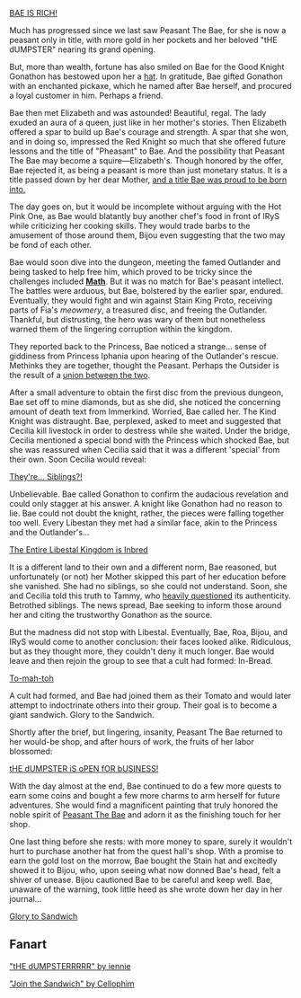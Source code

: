 <!-- title: Peasant Da Bae -->
<!-- status: In-bread -->

[BAE IS RICH!](#embed:https://youtu.be/Lp7GyRVbz1c?t=331)

Much has progressed since we last saw Peasant The Bae, for she is now a peasant only in title, with more gold in her pockets and her beloved "tHE dUMPSTER" nearing its grand opening.

But, more than wealth, fortune has also smiled on Bae for the Good Knight Gonathon has bestowed upon her a [hat](https://youtu.be/Lp7GyRVbz1c?t=658). In gratitude, Bae gifted Gonathon with an enchanted pickaxe, which he named after Bae herself, and procured a loyal customer in him. Perhaps a friend.

Bae then met Elizabeth and was astounded! Beautiful, regal. The lady exuded an aura of a queen, just like in her mother's stories. Then Elizabeth offered a spar to build up Bae's courage and strength. A spar that she won, and in doing so, impressed the Red Knight so much that she offered future lessons and the title of "Pheasant" to Bae. And the possibility that Peasant The Bae may become a squire—Elizabeth's. Though honored by the offer, Bae rejected it, as being a peasant is more than just monetary status. It is a title passed down by her dear Mother, [and a title Bae was proud to be born into.](https://youtu.be/Lp7GyRVbz1c?t=1510)

The day goes on, but it would be incomplete without arguing with the Hot Pink One, as Bae would blatantly buy another chef's food in front of IRyS while criticizing her cooking skills. They would trade barbs to the amusement of those around them, Bijou even suggesting that the two may be fond of each other.

Bae would soon dive into the dungeon, meeting the famed Outlander and being tasked to help free him, which proved to be tricky since the challenges included [**Math**](https://youtu.be/Lp7GyRVbz1c?t=3408). But it was no match for Bae's peasant intellect. The battles were arduous, but Bae, bolstered by the earlier spar, endured. Eventually, they would fight and win against Stain King Proto, receiving parts of Fia's _meowmery_, a treasured disc, and freeing the Outlander. Thankful, but distrusting, the hero was wary of them but nonetheless warned them of the lingering corruption within the kingdom.

They reported back to the Princess, Bae noticed a strange... sense of giddiness from Princess Iphania upon hearing of the Outlander's rescue. Methinks they are together, thought the Peasant. Perhaps the Outsider is the result of a [union between the two](https://youtu.be/Lp7GyRVbz1c?t=4400).

After a small adventure to obtain the first disc from the previous dungeon, Bae set off to mine diamonds, but as she did, she noticed the concerning amount of death text from Immerkind. Worried, Bae called her. The Kind Knight was distraught. Bae, perplexed, asked to meet and suggested that Cecilia kill livestock in order to destress while she waited. Under the bridge, Cecilia mentioned a special bond with the Princess which shocked Bae, but she was reassured when Cecilia said that it was a different 'special' from their own. Soon Cecilia would reveal:

[They're... Siblings?!](#embed:https://youtu.be/Lp7GyRVbz1c?t=6936)

Unbelievable. Bae called Gonathon to confirm the audacious revelation and could only stagger at his answer. A knight like Gonathon had no reason to lie. Bae could not doubt the knight, rather, the pieces were falling together too well. Every Libestan they met had a similar face, akin to the Princess and the Outlander's...

[The Entire Libestal Kingdom is Inbred](#embed:https://youtu.be/Lp7GyRVbz1c?t=7940)

It is a different land to their own and a different norm, Bae reasoned, but unfortunately (or not) her Mother skipped this part of her education before she vanished. She had no siblings, so she could not understand. Soon, she and Cecilia told this truth to Tammy, who [heavily questioned](https://youtu.be/Lp7GyRVbz1c?t=7979) its authenticity. Betrothed siblings. The news spread, Bae seeking to inform those around her and citing the trustworthy Gonathon as the source.

But the madness did not stop with Libestal. Eventually, Bae, Roa, Bijou, and IRyS would come to another conclusion: their faces looked alike. Ridiculous, but as they thought more, they couldn't deny it much longer. Bae would leave and then rejoin the group to see that a cult had formed: In-Bread.

[To-mah-toh](#embed:https://youtu.be/Lp7GyRVbz1c?t=9314)

A cult had formed, and Bae had joined them as their Tomato and would later attempt to indoctrinate others into their group. Their goal is to become a giant sandwich. Glory to the Sandwich.

Shortly after the brief, but lingering, insanity, Peasant The Bae returned to her would-be shop, and after hours of work, the fruits of her labor blossomed:

[tHE dUMPSTER iS oPEN fOR bUSINESS!](#embed:https://youtu.be/Lp7GyRVbz1c?t=14134)

With the day almost at the end, Bae continued to do a few more quests to earn some coins and bought a few more charms to arm herself for future adventures. She would find a magnificent painting that truly honored the noble spirit of [Peasant The Bae](https://x.com/Mikururun/status/1899107067182411936) and adorn it as the finishing touch for her shop.

One last thing before she rests: with more money to spare, surely it wouldn't hurt to purchase another hat from the quest hall's shop. With a promise to earn the gold lost on the morrow, Bae bought the Stain hat and excitedly showed it to Bijou, who, upon seeing what now donned Bae's head, felt a shiver of unease. Bijou cautioned Bae to be careful and keep well. Bae, unaware of the warning, took little heed as she wrote down her day in her journal...

[Glory to Sandwich](#embed:https://youtu.be/Lp7GyRVbz1c?t=15371)

## Fanart

["tHE dUMPSTERRRRR" by iennie](https://x.com/iennie_/status/1920442027751190563)

["Join the Sandwich" by Cellophim](https://x.com/ThatCello/status/1921233137280880850)